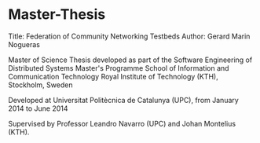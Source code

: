 Master-Thesis
=============

Title: Federation of Community Networking Testbeds
Author: Gerard Marin Nogueras

Master of Science Thesis developed as part of the Software Engineering of Distributed Systems Master's Programme
School of Information and Communication Technology 
Royal Institute of Technology (KTH), Stockholm, Sweden

Developed at Universitat Politècnica de Catalunya (UPC), from January 2014 to June 2014

Supervised by Professor Leandro Navarro (UPC) and Johan Montelius (KTH).
